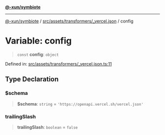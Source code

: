 [**@-xun/symbiote**](../../../../../README.md)

***

[@-xun/symbiote](../../../../../README.md) / [src/assets/transformers/\_vercel.json](../README.md) / config

# Variable: config

> `const` **config**: `object`

Defined in: [src/assets/transformers/\_vercel.json.ts:11](https://github.com/Xunnamius/symbiote/blob/fda4254d9bfeb125461ee3377ddb123772e5d050/src/assets/transformers/_vercel.json.ts#L11)

## Type Declaration

### $schema

> **$schema**: `string` = `'https://openapi.vercel.sh/vercel.json'`

### trailingSlash

> **trailingSlash**: `boolean` = `false`
